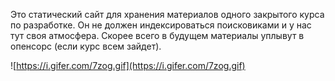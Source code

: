 Это статический сайт для хранения материалов одного закрытого курса по разработке. Он не должен индексироваться поисковиками и у нас тут своя атмосфера. Скорее всего в будущем материалы уплывут в опенсорс (если курс всем зайдет).

![https://i.gifer.com/7zog.gif](https://i.gifer.com/7zog.gif)
